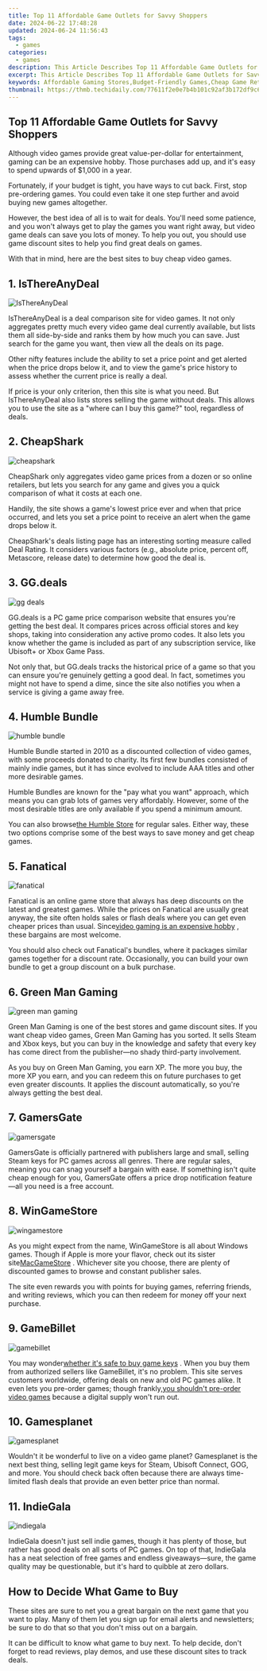 ```yaml
---
title: Top 11 Affordable Game Outlets for Savvy Shoppers
date: 2024-06-22 17:48:28
updated: 2024-06-24 11:56:43
tags:
  - games
categories:
  - games
description: This Article Describes Top 11 Affordable Game Outlets for Savvy Shoppers
excerpt: This Article Describes Top 11 Affordable Game Outlets for Savvy Shoppers
keywords: Affordable Gaming Stores,Budget-Friendly Games,Cheap Game Retailers,Cost-Effective Outlets,Low Price Shopping,Savvy Buy Games,Economical Game Sellers
thumbnail: https://thmb.techidaily.com/77611f2e0e7b4b101c92af3b172df9c62d2c1071591d3411a278cc0334c16e37.jpg
---
```


## Top 11 Affordable Game Outlets for Savvy Shoppers

 Although video games provide great value-per-dollar for entertainment, gaming can be an expensive hobby. Those purchases add up, and it's easy to spend upwards of $1,000 in a year.

 Fortunately, if your budget is tight, you have ways to cut back. First, stop pre-ordering games. You could even take it one step further and avoid buying new games altogether.

 However, the best idea of all is to wait for deals. You'll need some patience, and you won't always get to play the games you want right away, but video game deals can save you lots of money. To help you out, you should use game discount sites to help you find great deals on games.

With that in mind, here are the best sites to buy cheap video games.

## 1. IsThereAnyDeal

![IsThereAnyDeal](https://static1.makeuseofimages.com/wordpress/wp-content/uploads/2021/06/is-there-any-deal.jpg)

 IsThereAnyDeal is a deal comparison site for video games. It not only aggregates pretty much every video game deal currently available, but lists them all side-by-side and ranks them by how much you can save. Just search for the game you want, then view all the deals on its page.

 Other nifty features include the ability to set a price point and get alerted when the price drops below it, and to view the game's price history to assess whether the current price is really a deal.

 If price is your only criterion, then this site is what you need. But IsThereAnyDeal also lists stores selling the game without deals. This allows you to use the site as a "where can I buy this game?" tool, regardless of deals.

## 2. CheapShark

![cheapshark](https://static1.makeuseofimages.com/wordpress/wp-content/uploads/2021/06/cheapshark.jpg)

 CheapShark only aggregates video game prices from a dozen or so online retailers, but lets you search for any game and gives you a quick comparison of what it costs at each one.

 Handily, the site shows a game's lowest price ever and when that price occurred, and lets you set a price point to receive an alert when the game drops below it.

 CheapShark's deals listing page has an interesting sorting measure called Deal Rating. It considers various factors (e.g., absolute price, percent off, Metascore, release date) to determine how good the deal is.

## 3. GG.deals

![gg deals](https://static1.makeuseofimages.com/wordpress/wp-content/uploads/2022/05/gg-deals.jpg)

 GG.deals is a PC game price comparison website that ensures you're getting the best deal. It compares prices across official stores and key shops, taking into consideration any active promo codes. It also lets you know whether the game is included as part of any subscription service, like Ubisoft+ or Xbox Game Pass.

 Not only that, but GG.deals tracks the historical price of a game so that you can ensure you're genuinely getting a good deal. In fact, sometimes you might not have to spend a dime, since the site also notifies you when a service is giving a game away free.

## 4. Humble Bundle

![humble bundle](https://static1.makeuseofimages.com/wordpress/wp-content/uploads/2021/06/humble-bundle.jpg)

 Humble Bundle started in 2010 as a discounted collection of video games, with some proceeds donated to charity. Its first few bundles consisted of mainly indie games, but it has since evolved to include AAA titles and other more desirable games.

 Humble Bundles are known for the "pay what you want" approach, which means you can grab lots of games very affordably. However, some of the most desirable titles are only available if you spend a minimum amount.

 You can also browse[the Humble Store](https://www.anrdoezrs.net/links/7251228/type/dlg/sid/UUmuoUeUpU34649/https://www.humblebundle.com/store) for regular sales. Either way, these two options comprise some of the best ways to save money and get cheap games.

## 5. Fanatical

![fanatical](https://static1.makeuseofimages.com/wordpress/wp-content/uploads/2021/06/fanatical.jpg)

 Fanatical is an online game store that always has deep discounts on the latest and greatest games. While the prices on Fanatical are usually great anyway, the site often holds sales or flash deals where you can get even cheaper prices than usual. Since[video gaming is an expensive hobby](https://www.makeuseof.com/is-video-gaming-too-expensive/) , these bargains are most welcome.

 You should also check out Fanatical's bundles, where it packages similar games together for a discount rate. Occasionally, you can build your own bundle to get a group discount on a bulk purchase.

## 6. Green Man Gaming

![green man gaming](https://static1.makeuseofimages.com/wordpress/wp-content/uploads/2021/06/green-man-gaming.jpg)

 Green Man Gaming is one of the best stores and game discount sites. If you want cheap video games, Green Man Gaming has you sorted. It sells Steam and Xbox keys, but you can buy in the knowledge and safety that every key has come direct from the publisher—no shady third-party involvement.

 As you buy on Green Man Gaming, you earn XP. The more you buy, the more XP you earn, and you can redeem this on future purchases to get even greater discounts. It applies the discount automatically, so you're always getting the best deal.

## 7. GamersGate

![gamersgate](https://static1.makeuseofimages.com/wordpress/wp-content/uploads/2023/09/gamersgate-homepage.jpg)

 GamersGate is officially partnered with publishers large and small, selling Steam keys for PC games across all genres. There are regular sales, meaning you can snag yourself a bargain with ease. If something isn't quite cheap enough for you, GamersGate offers a price drop notification feature—all you need is a free account.

## 8. WinGameStore

![wingamestore](https://static1.makeuseofimages.com/wordpress/wp-content/uploads/2023/09/wingamestore.jpg)

 As you might expect from the name, WinGameStore is all about Windows games. Though if Apple is more your flavor, check out its sister site[MacGameStore](https://www.macgamestore.com/) . Whichever site you choose, there are plenty of discounted games to browse and constant publisher sales.

 The site even rewards you with points for buying games, referring friends, and writing reviews, which you can then redeem for money off your next purchase.

## 9. GameBillet

![gamebillet](https://static1.makeuseofimages.com/wordpress/wp-content/uploads/2023/09/gamebillet.jpg)

 You may wonder[whether it's safe to buy game keys](https://www.makeuseof.com/are-game-keys-safe/) . When you buy them from authorized sellers like GameBillet, it's no problem. This site serves customers worldwide, offering deals on new and old PC games alike. It even lets you pre-order games; though frankly,[you shouldn't pre-order video games](https://www.makeuseof.com/tag/stop-pre-ordering-video-games/) because a digital supply won't run out.

## 10. Gamesplanet

![gamesplanet](https://static1.makeuseofimages.com/wordpress/wp-content/uploads/2023/09/gamesplanet.jpg)

 Wouldn't it be wonderful to live on a video game planet? Gamesplanet is the next best thing, selling legit game keys for Steam, Ubisoft Connect, GOG, and more. You should check back often because there are always time-limited flash deals that provide an even better price than normal.

## 11. IndieGala

![indiegala](https://static1.makeuseofimages.com/wordpress/wp-content/uploads/2023/09/indiegala.jpg)

 IndieGala doesn't just sell indie games, though it has plenty of those, but rather has good deals on all sorts of PC games. On top of that, IndieGala has a neat selection of free games and endless giveaways—sure, the game quality may be questionable, but it's hard to quibble at zero dollars.

## How to Decide What Game to Buy

 These sites are sure to net you a great bargain on the next game that you want to play. Many of them let you sign up for email alerts and newsletters; be sure to do that so that you don't miss out on a bargain.

 It can be difficult to know what game to buy next. To help decide, don't forget to read reviews, play demos, and use these discount sites to track deals.


<ins class="adsbygoogle"
     style="display:block"
     data-ad-format="autorelaxed"
     data-ad-client="ca-pub-7571918770474297"
     data-ad-slot="1223367746"></ins>



<ins class="adsbygoogle"
     style="display:block"
     data-ad-client="ca-pub-7571918770474297"
     data-ad-slot="8358498916"
     data-ad-format="auto"
     data-full-width-responsive="true"></ins>
